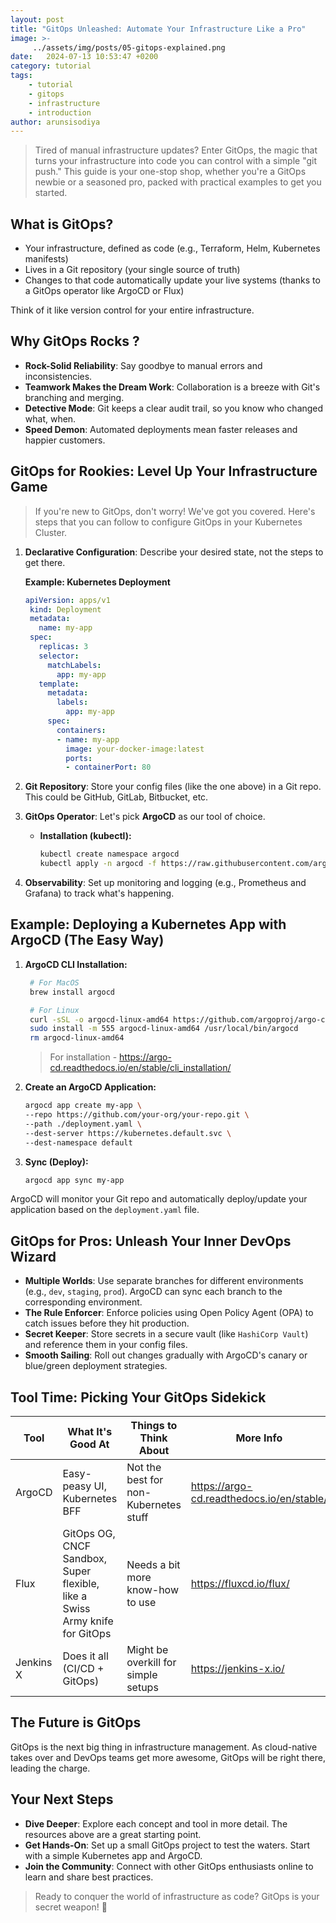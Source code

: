 ```yaml
---
layout: post
title: "GitOps Unleashed: Automate Your Infrastructure Like a Pro"
image: >-
     ../assets/img/posts/05-gitops-explained.png
date:   2024-07-13 10:53:47 +0200
category: tutorial
tags:
    - tutorial
    - gitops
    - infrastructure
    - introduction
author: arunsisodiya
---
```


> Tired of manual infrastructure updates?  Enter GitOps, the magic that turns your infrastructure into code you can control with a simple "git push."  This guide is your one-stop shop, whether you're a GitOps newbie or a seasoned pro, packed with practical examples to get you started.

## What is GitOps?

- Your infrastructure, defined as code (e.g., Terraform, Helm, Kubernetes manifests)
- Lives in a Git repository (your single source of truth)
- Changes to that code automatically update your live systems (thanks to a GitOps operator like ArgoCD or Flux)

Think of it like version control for your entire infrastructure.

## Why GitOps Rocks ?

- **Rock-Solid Reliability**: Say goodbye to manual errors and inconsistencies.
- **Teamwork Makes the Dream Work**: Collaboration is a breeze with Git's branching and merging.
- **Detective Mode**: Git keeps a clear audit trail, so you know who changed what, when.
- **Speed Demon**: Automated deployments mean faster releases and happier customers.

## GitOps for Rookies: Level Up Your Infrastructure Game

> If you're new to GitOps, don't worry! We've got you covered. Here's steps that you can follow to configure GitOps in your Kubernetes Cluster.

1. **Declarative Configuration**: Describe your desired state, not the steps to get there.

   **Example: Kubernetes Deployment**

   ```yaml
   apiVersion: apps/v1
    kind: Deployment
    metadata:
      name: my-app
    spec:
      replicas: 3
      selector:
        matchLabels:
          app: my-app
      template:
        metadata:
          labels:
            app: my-app
        spec:
          containers:
          - name: my-app
            image: your-docker-image:latest
            ports:
            - containerPort: 80
   ```

2. **Git Repository**: Store your config files (like the one above) in a Git repo. This could be GitHub, GitLab, Bitbucket, etc.
3. **GitOps Operator**: Let's pick **ArgoCD** as our tool of choice.
   - **Installation (kubectl):**

      ```bash
      kubectl create namespace argocd
      kubectl apply -n argocd -f https://raw.githubusercontent.com/argoproj/argo-cd/stable/manifests/install.yaml
      ```

4. **Observability**: Set up monitoring and logging (e.g., Prometheus and Grafana) to track what's happening.

## Example: Deploying a Kubernetes App with ArgoCD (The Easy Way)

1. **ArgoCD CLI Installation:**

   ```bash
    # For MacOS
    brew install argocd

    # For Linux
    curl -sSL -o argocd-linux-amd64 https://github.com/argoproj/argo-cd/releases/latest/download/argocd-linux-amd64
    sudo install -m 555 argocd-linux-amd64 /usr/local/bin/argocd
    rm argocd-linux-amd64
   ```

   > For installation - <https://argo-cd.readthedocs.io/en/stable/cli_installation/>

2. **Create an ArgoCD Application:**

    ```bash
    argocd app create my-app \
    --repo https://github.com/your-org/your-repo.git \
    --path ./deployment.yaml \
    --dest-server https://kubernetes.default.svc \
    --dest-namespace default
    ```

3. **Sync (Deploy):**

    ```bash
    argocd app sync my-app
    ```

ArgoCD will monitor your Git repo and automatically deploy/update your application based on the `deployment.yaml` file.

## GitOps for Pros: Unleash Your Inner DevOps Wizard

- **Multiple Worlds**: Use separate branches for different environments (e.g., `dev`, `staging`, `prod`). ArgoCD can sync each branch to the corresponding environment.
- **The Rule Enforcer**: Enforce policies using Open Policy Agent (OPA) to catch issues before they hit production.
- **Secret Keeper**:  Store secrets in a secure vault (like `HashiCorp Vault`) and reference them in your config files.
- **Smooth Sailing**: Roll out changes gradually with ArgoCD's canary or blue/green deployment strategies.

## Tool Time: Picking Your GitOps Sidekick

| Tool      | What It's Good At                                                           | Things to Think About                 | More Info                                   |
| --------- | --------------------------------------------------------------------------- | ------------------------------------- | ------------------------------------------- |
| ArgoCD    | Easy-peasy UI, Kubernetes BFF                                               | Not the best for non-Kubernetes stuff | <https://argo-cd.readthedocs.io/en/stable/> |
| Flux      | GitOps OG, CNCF Sandbox, Super flexible, like a Swiss Army knife for GitOps | Needs a bit more know-how to use      | <https://fluxcd.io/flux/>                   |
| Jenkins X | Does it all (CI/CD + GitOps)                                                | Might be overkill for simple setups   | <https://jenkins-x.io/>                     |

## The Future is GitOps

GitOps is the next big thing in infrastructure management. As cloud-native takes over and DevOps teams get more awesome, GitOps will be right there, leading the charge.

## Your Next Steps

- **Dive Deeper**: Explore each concept and tool in more detail. The resources above are a great starting point.
- **Get Hands-On**: Set up a small GitOps project to test the waters. Start with a simple Kubernetes app and ArgoCD.
- **Join the Community**: Connect with other GitOps enthusiasts online to learn and share best practices.

> Ready to conquer the world of infrastructure as code?  GitOps is your secret weapon! 🚀
